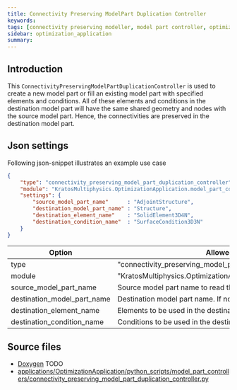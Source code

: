 ```yaml
---
title: Connectivity Preserving ModelPart Duplication Controller
keywords:
tags: [connectivity preserving modeller, model part controller, optimization]
sidebar: optimization_application
summary:
---
```

## Introduction

This ```ConnectivityPreservingModelPartDuplicationController``` is used to create a new model part or fill an existing model part with specified elements and conditions. All of these elements and conditions in the destination model part will have the same shared geometry and nodes with the source model part. Hence, the connectivities are preserved in the destination model part.

## Json settings
Following json-snippet illustrates an example use case
```json
{
    "type": "connectivity_preserving_model_part_duplication_controller",
    "module": "KratosMultiphysics.OptimizationApplication.model_part_controllers",
    "settings": {
        "source_model_part_name"      : "AdjointStructure",
        "destination_model_part_name" : "Structure",
        "destination_element_name"    : "SolidElement3D4N",
        "destination_condition_name"  : "SurfaceCondition3D3N"
    }
}
```

| Option | Allowed values |
| ------------- | ------------- |
| type  | "connectivity_preserving_model_part_duplication_controller"  |
| module  | "KratosMultiphysics.OptimizationApplication.model_part_controllers"  |
| source_model_part_name  | Source model part name to read the nodes and the connectivities. |
| destination_model_part_name  | Destination model part name. If not found, it will be created.|
| destination_element_name  | Elements to be used in the destination model part |
| destination_condition_name  | Conditions to be used in the destination model part |

## Source files
* [Doxygen](TODO) TODO
* [applications/OptimizationApplication/python_scripts/model_part_controllers/connectivity_preserving_model_part_duplication_controller.py](https://github.com/KratosMultiphysics/Kratos/blob/master/applications/OptimizationApplication/python_scripts/model_part_controllers/connectivity_preserving_model_part_duplication_controller.py)